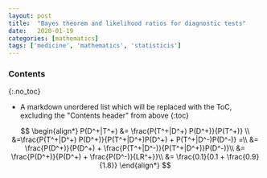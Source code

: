 ```yaml
---
layout: post
title:  "Bayes theorem and likelihood ratios for diagnostic tests"
date:   2020-01-19
categories: [mathematics]
tags: ['medicine', 'mathematics', 'statisticis']
---
```


### Contents
{:.no_toc}

* A markdown unordered list which will be replaced with the ToC, excluding the "Contents header" from above
{:toc}


$$
\begin{align*}
P(D^+|T^+) &= \frac{P(T^+|D^+) P(D^+)}{P(T^+)} \\
&=\frac{P(T^+|D^+) P(D^+)}{P(T^+|D^+)P(D^+) + P(T^+|D^-)P(D^-)} =\\
&= \frac{P(D^+)}{P(D^+) + \frac{P(T^+|D^-)}{P(T^+|D^+)}P(D^-)}\\
&= \frac{P(D^+)}{P(D^+) + \frac{P(D^-)}{LR^+}}\\
&= \frac{0.1}{0.1 + \frac{0.9}{1.8}}
\end{align*}
$$
